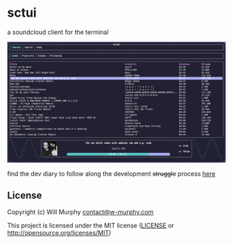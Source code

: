 # sctui

a soundcloud client for the terminal

![demo](./media/playing_demo.png)

find the dev diary to follow along the development ~~struggle~~ process [here](./DEV_DIARY.md)

## License

Copyright (c) Will Murphy <contact@w-murphy.com>

This project is licensed under the MIT license ([LICENSE] or <http://opensource.org/licenses/MIT>)

[LICENSE]: ./LICENSE
